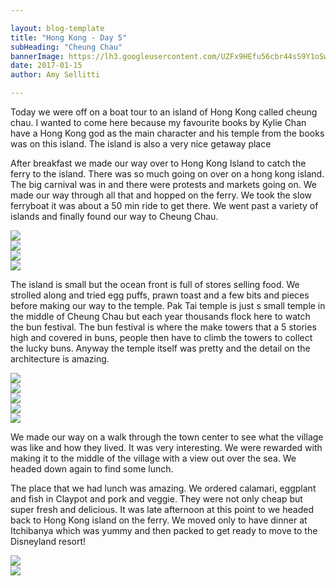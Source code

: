 ```yaml
---

layout: blog-template
title: "Hong Kong - Day 5"
subHeading: "Cheung Chau"
bannerImage: https://lh3.googleusercontent.com/UZFx9HEfu56cbr44sS9Y1oSwFdW_fniBjh1e79teiEQZNAw0nmm-FlVU6UZkEqUd__aZ4MO0YilxTjfgQzaD0ASVIzhMMU4Iik6XkDGXI_6PsYbaSRHRu3J0l0wjVeJHhO6bLzCosA=w2400
date: 2017-01-15
author: Amy Sellitti

---
```

Today we were off on a boat tour to an island of Hong Kong called cheung chau. I wanted to come here because my favourite books by Kylie Chan have a Hong Kong god as the main character and his temple from the books was on this island. The island is also a very nice getaway place

After breakfast we made our way over to Hong Kong Island to catch the ferry to the island. There was so much going on over on a hong kong island. The big carnival was in and there were protests and markets going on. We made our way through all that and hopped on the ferry. We took the slow ferryboat it was about a 50 min ride to get there. We went past a variety of islands and finally found our way to Cheung Chau. 

<div class="center-image"><img src="https://lh3.googleusercontent.com/JL1-8tRNzLgIYEeMnRit1UW7ACuPyvLoVA_SG0opPXb_BmTF7nbm9e3cbFg3KAeiqvbmxGYRTZ78S1vXARCt4_iezpzH5t4JMQVnYrdszUujo_0B5_fmEs6ecTbPMiNb4VsL3e268Q=w2400" /></div>
<div class="center-image"><img src="https://lh3.googleusercontent.com/4YFZaqUHx4yM9PlXvXyfkOCLCPB7qqEjJUGMD4SPOX727e3_C0wq3WmCGlGKMDPXjgEJSV5tWUNyOy4vuayuMbKKedzzt66k1KNywuMFYwhlCaIKXwnAnwk_R1hzyKEMy0d_RnNbZg=w2400" /></div>
<div class="center-image"><img src="https://lh3.googleusercontent.com/QpkdAytI0xwTAE29nj84EG_RrxUFrkEgE2sNbKI2dTqmmhFfGyI8aMKVpKasy7mUjWQGI9QzZ1tmfcSgWLL9rw_AjZpt0cUMA2qHHJtQhI51JFBMiCawjZycDxUV9EmZZmFlD7lMZQ=w2400" /></div>
<div class="center-image"><img src="https://lh3.googleusercontent.com/VItkVjKTGQrP6XxREF7SEYVtPhrOJOu65PZHywR942VLp8_3COmuo6EXJ6qLSUAkpfpXQIzKXUq-aOul05D3CEpMuHUDuA0QReksDKojaO3YLb7l5yL6dkVgNP_d1Z_L6TQvW-Umbw=w2400" /></div>

The island is small but the ocean front is full of stores selling food. We strolled along and tried egg puffs, prawn toast and a few bits and pieces before making our way to the temple. Pak Tai temple is just s small temple in the middle of Cheung Chau but each year thousands flock here to watch the bun festival. The bun festival is where the make towers that a 5 stories high and covered in buns, people then have to climb the towers to collect the lucky buns. Anyway the temple itself was pretty and the detail on the architecture is amazing.

<div class="center-image"><img src="https://lh3.googleusercontent.com/V0eXmkswODyt5SHvwDQkXKTOw_9O8VOweeG6oA1Xx4-_vG2xqwb6yF8sewHDh2b3idpJIYDDSfs8XXWawIXhwt5RSClDRzV2hZwKMW1BVBEcxyQ5V_ykS9TpkaZ0PfkUAo8ZfPEztA=w2400" /></div>
<div class="center-image"><img src="https://lh3.googleusercontent.com/pXs3AY44YZRRucWC2s3I4US6QzFqR2JxAUWaVjQGOSsh6XNlG377DKE8SROVgI5aFY3PMbGI4NyR0sBwEXaqC7GOFDg9tLA07wydqWDh9Yn-E2fMwv3t_YS74GS4EWVWBq1wIU0urA=w2400" /></div>
<div class="center-image"><img src="https://lh3.googleusercontent.com/zAGIQFjToq6Jwf_oC3t3OrDzcZtKA-DPYvJCR19P2swW4TWtyaajiUzbmvt6YAXWf2GTewZKzqS36f_EAbYfa0a8-s30b__7fI8OVPUNWN3G3FcUoEE_wZ2QFRgHHE5SFgMds-9B4A=w2400" /></div>
<div class="center-image"><img src="https://lh3.googleusercontent.com/LUgBrSjdNBVdODiYbkJPOjTqLx5dYkxly21-eD7EtySzBGt1OO2KlPa7XqeyVLuMzf8YgMkw0bRXGFsL2H2AwMiLtPjlexsqgFr-gLMGL1EayyW0Qa-2hP-Ra4grdJpbiT7b0bAxWg=w2400" /></div>
<div class="center-image"><img src="https://lh3.googleusercontent.com/xTd5vg7W_9XBVuj6k-J4nMxxLNFtHm2223hbusTrujNCtHTzTSgStFWnHI6cNuL-1rcbGEd2PQxwXZpBzQsNFGWBCuphF8vQi1dUG32qI2QUcABWnKiFBWgE8iixh-JRLL12KUm3hQ=w2400" /></div>

We made our way on a walk through the town center to see what the village was like and how they lived. It was very interesting. We were rewarded with making it to the middle of the village with a view out over the sea. We headed down again to find some lunch.

The place that we had lunch was amazing. We ordered calamari, eggplant and fish in Claypot and pork and veggie. They were not only cheap but super fresh and delicious. It was late afternoon at this point to we headed back to Hong Kong island on the ferry. We moved only to have dinner at Itchibanya which was yummy and then packed to get ready to move to the Disneyland resort! 

<div class="center-image"><img src="https://lh3.googleusercontent.com/vcFup6rEhWAHMcJY50vSl-Rl-bBMmply9gFZ9dXd17guSw1SC3pPd4ZlVF3s8TbSIuEWK1MInAO9E3qAJWUUWX3oauGGhQnwRqkjvzxYMDyk_dVOTrhzeezd-PFjnYNvzvx88Lm_IA=w2400" /></div>
<div class="center-image"><img src="https://lh3.googleusercontent.com/x6CtxWrjeK3M6UpGuVEKSzLa6zG8C9Pj5X9tyYILA23AeuPGeSV_4fPT4omI6-AjDtV1PuaUd34CR3dTKjQ3x_I4I56LcrGZaGuD8ONFpKx8kqFRU_lfmytDHtObq79IQSctsn6N3A=w2400" /></div>
